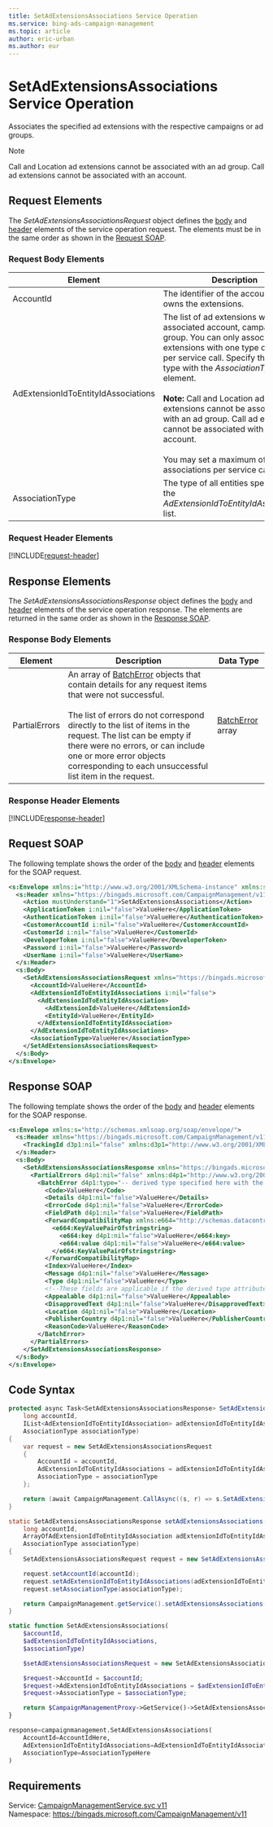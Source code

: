 ```yaml
---
title: SetAdExtensionsAssociations Service Operation
ms.service: bing-ads-campaign-management
ms.topic: article
author: eric-urban
ms.author: eur
---
```

# SetAdExtensionsAssociations Service Operation
Associates the specified ad extensions with the respective campaigns or ad groups.

> [!NOTE]
> Call and Location ad extensions cannot be associated with an ad group. Call ad extensions cannot be associated with an account.

## <a name="request"></a>Request Elements
The *SetAdExtensionsAssociationsRequest* object defines the [body](#request-body) and [header](#request-header) elements of the service operation request. The elements must be in the same order as shown in the [Request SOAP](#request-soap). 

### <a name="request-body"></a>Request Body Elements

|Element|Description|Data Type|
|-----------|---------------|-------------|
|<a name="accountid"></a>AccountId|The identifier of the account that owns the extensions.|**long**|
|<a name="adextensionidtoentityidassociations"></a>AdExtensionIdToEntityIdAssociations|The list of ad extensions with associated account, campaign, or ad group. You can only associate ad extensions with one type of entity per service call. Specify the entity type with the *AssociationType* element.<br /><br />**Note:** Call and Location ad extensions cannot be associated with an ad group. Call ad extensions cannot be associated with an account.<br /><br />You may set a maximum of 100 associations per service call.|[AdExtensionIdToEntityIdAssociation](adextensionidtoentityidassociation.md) array|
|<a name="associationtype"></a>AssociationType|The type of all entities specified in the *AdExtensionIdToEntityIdAssociations* list.|[AssociationType](associationtype.md)|

### <a name="request-header"></a>Request Header Elements
[!INCLUDE[request-header](./includes/request-header.md)]

## <a name="response"></a>Response Elements
The *SetAdExtensionsAssociationsResponse* object defines the [body](#response-body) and [header](#response-header) elements of the service operation response. The elements are returned in the same order as shown in the [Response SOAP](#response-soap).

### <a name="response-body"></a>Response Body Elements

|Element|Description|Data Type|
|-----------|---------------|-------------|
|<a name="partialerrors"></a>PartialErrors|An array of [BatchError](../campaign-management/batcherror.md) objects that contain details for any request items that were not successful.<br /><br />The list of errors do not correspond directly to the list of items in the request. The list can be empty if there were no errors, or can include one or more error objects corresponding to each unsuccessful list item in the request.|[BatchError](batcherror.md) array|

### <a name="response-header"></a>Response Header Elements
[!INCLUDE[response-header](./includes/response-header.md)]

## <a name="request-soap"></a>Request SOAP
The following template shows the order of the [body](#request-body) and [header](#request-header) elements for the SOAP request.

```xml
<s:Envelope xmlns:i="http://www.w3.org/2001/XMLSchema-instance" xmlns:s="http://schemas.xmlsoap.org/soap/envelope/">
  <s:Header xmlns="https://bingads.microsoft.com/CampaignManagement/v11">
    <Action mustUnderstand="1">SetAdExtensionsAssociations</Action>
    <ApplicationToken i:nil="false">ValueHere</ApplicationToken>
    <AuthenticationToken i:nil="false">ValueHere</AuthenticationToken>
    <CustomerAccountId i:nil="false">ValueHere</CustomerAccountId>
    <CustomerId i:nil="false">ValueHere</CustomerId>
    <DeveloperToken i:nil="false">ValueHere</DeveloperToken>
    <Password i:nil="false">ValueHere</Password>
    <UserName i:nil="false">ValueHere</UserName>
  </s:Header>
  <s:Body>
    <SetAdExtensionsAssociationsRequest xmlns="https://bingads.microsoft.com/CampaignManagement/v11">
      <AccountId>ValueHere</AccountId>
      <AdExtensionIdToEntityIdAssociations i:nil="false">
        <AdExtensionIdToEntityIdAssociation>
          <AdExtensionId>ValueHere</AdExtensionId>
          <EntityId>ValueHere</EntityId>
        </AdExtensionIdToEntityIdAssociation>
      </AdExtensionIdToEntityIdAssociations>
      <AssociationType>ValueHere</AssociationType>
    </SetAdExtensionsAssociationsRequest>
  </s:Body>
</s:Envelope>
```

## <a name="response-soap"></a>Response SOAP
The following template shows the order of the [body](#response-body) and [header](#response-header) elements for the SOAP response.

```xml
<s:Envelope xmlns:s="http://schemas.xmlsoap.org/soap/envelope/">
  <s:Header xmlns="https://bingads.microsoft.com/CampaignManagement/v11">
    <TrackingId d3p1:nil="false" xmlns:d3p1="http://www.w3.org/2001/XMLSchema-instance">ValueHere</TrackingId>
  </s:Header>
  <s:Body>
    <SetAdExtensionsAssociationsResponse xmlns="https://bingads.microsoft.com/CampaignManagement/v11">
      <PartialErrors d4p1:nil="false" xmlns:d4p1="http://www.w3.org/2001/XMLSchema-instance">
        <BatchError d4p1:type="-- derived type specified here with the appropriate prefix --">
          <Code>ValueHere</Code>
          <Details d4p1:nil="false">ValueHere</Details>
          <ErrorCode d4p1:nil="false">ValueHere</ErrorCode>
          <FieldPath d4p1:nil="false">ValueHere</FieldPath>
          <ForwardCompatibilityMap xmlns:e664="http://schemas.datacontract.org/2004/07/System.Collections.Generic" d4p1:nil="false">
            <e664:KeyValuePairOfstringstring>
              <e664:key d4p1:nil="false">ValueHere</e664:key>
              <e664:value d4p1:nil="false">ValueHere</e664:value>
            </e664:KeyValuePairOfstringstring>
          </ForwardCompatibilityMap>
          <Index>ValueHere</Index>
          <Message d4p1:nil="false">ValueHere</Message>
          <Type d4p1:nil="false">ValueHere</Type>
          <!--These fields are applicable if the derived type attribute is set to EditorialError-->
          <Appealable d4p1:nil="false">ValueHere</Appealable>
          <DisapprovedText d4p1:nil="false">ValueHere</DisapprovedText>
          <Location d4p1:nil="false">ValueHere</Location>
          <PublisherCountry d4p1:nil="false">ValueHere</PublisherCountry>
          <ReasonCode>ValueHere</ReasonCode>
        </BatchError>
      </PartialErrors>
    </SetAdExtensionsAssociationsResponse>
  </s:Body>
</s:Envelope>
```

## <a name="example"></a>Code Syntax
```csharp
protected async Task<SetAdExtensionsAssociationsResponse> SetAdExtensionsAssociationsAsync(
	long accountId,
	IList<AdExtensionIdToEntityIdAssociation> adExtensionIdToEntityIdAssociations,
	AssociationType associationType)
{
	var request = new SetAdExtensionsAssociationsRequest
	{
		AccountId = accountId,
		AdExtensionIdToEntityIdAssociations = adExtensionIdToEntityIdAssociations,
		AssociationType = associationType
	};

	return (await CampaignManagement.CallAsync((s, r) => s.SetAdExtensionsAssociationsAsync(r), request));
}
```
```java
static SetAdExtensionsAssociationsResponse setAdExtensionsAssociations(
	long accountId,
	ArrayOfAdExtensionIdToEntityIdAssociation adExtensionIdToEntityIdAssociations,
	AssociationType associationType)
{
	SetAdExtensionsAssociationsRequest request = new SetAdExtensionsAssociationsRequest();

	request.setAccountId(accountId);
	request.setAdExtensionIdToEntityIdAssociations(adExtensionIdToEntityIdAssociations);
	request.setAssociationType(associationType);

	return CampaignManagement.getService().setAdExtensionsAssociations(request);
}
```
```php
static function SetAdExtensionsAssociations(
	$accountId,
	$adExtensionIdToEntityIdAssociations,
	$associationType)

	$setAdExtensionsAssociationsRequest = new SetAdExtensionsAssociationsRequest();

	$request->AccountId = $accountId;
	$request->AdExtensionIdToEntityIdAssociations = $adExtensionIdToEntityIdAssociations;
	$request->AssociationType = $associationType;

	return $CampaignManagementProxy->GetService()->SetAdExtensionsAssociations($request);
}
```
```python
response=campaignmanagement.SetAdExtensionsAssociations(
	AccountId=AccountIdHere,
	AdExtensionIdToEntityIdAssociations=AdExtensionIdToEntityIdAssociationsHere,
	AssociationType=AssociationTypeHere
)
```

## Requirements
Service: [CampaignManagementService.svc v11](https://campaign.api.bingads.microsoft.com/Api/Advertiser/CampaignManagement/v11/CampaignManagementService.svc)  
Namespace: https://bingads.microsoft.com/CampaignManagement/v11  

